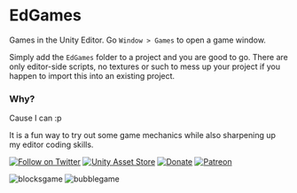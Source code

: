 # EdGames

Games in the Unity Editor. Go `Window > Games` to open a game window.

Simply add the `EdGames` folder to a project and you are good to go. There are only editor-side scripts, no textures or such to mess up your project if you happen to import this into an existing project.

### Why?

Cause I can :p

It is a fun way to try out some game mechanics while also sharpening up my editor coding skills.

[![Follow on Twitter](http://www.plyoung.com/img/buttons/twitter_s.png)](https://twitter.com/pl_young) 
[![Unity Asset Store](http://www.plyoung.com/img/buttons/assetstore_s.png)](https://assetstore.unity.com/publishers/380) 
[![Donate](http://www.plyoung.com/img/buttons/paypal_s.png)](https://www.paypal.me/plyoung) 
[![Patreon](http://www.plyoung.com/img/buttons/patreon_s.png)](https://www.patreon.com/plyoung) 

![blocksgame](https://user-images.githubusercontent.com/837362/29765355-23663ad2-8bdb-11e7-9d7e-d503792d114e.gif) ![bubblegame](https://user-images.githubusercontent.com/837362/30164267-28dcfc7c-93dc-11e7-8280-98ab9a1f9672.gif)

